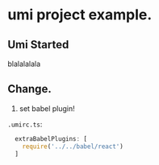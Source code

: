 # umi project example.

## Umi Started
blalalalala

## Change.

1. set babel plugin!

`.umirc.ts`:
```typescript
  extraBabelPlugins: [
    require('../../babel/react')
  ]
```
